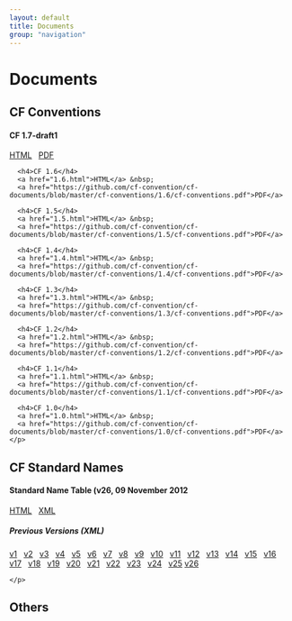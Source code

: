 ```yaml
---
layout: default
title: Documents
group: "navigation"
---
```


<h1>Documents</h1>

<div class="row">
  <div class="col-md-4">
    <h2>CF Conventions</h2>
    <p>
      <h4>CF 1.7-draft1</h4>
      <a href="1.7.html">HTML</a> &nbsp;
      <a href="https://github.com/cf-convention/cf-documents/blob/master/cf-conventions/1.7-draft1/cf-conventions.pdf">PDF</a>
      
      <h4>CF 1.6</h4>
      <a href="1.6.html">HTML</a> &nbsp;
      <a href="https://github.com/cf-convention/cf-documents/blob/master/cf-conventions/1.6/cf-conventions.pdf">PDF</a>
      
      <h4>CF 1.5</h4>
      <a href="1.5.html">HTML</a> &nbsp;
      <a href="https://github.com/cf-convention/cf-documents/blob/master/cf-conventions/1.5/cf-conventions.pdf">PDF</a>
      
      <h4>CF 1.4</h4>
      <a href="1.4.html">HTML</a> &nbsp;
      <a href="https://github.com/cf-convention/cf-documents/blob/master/cf-conventions/1.4/cf-conventions.pdf">PDF</a>
      
      <h4>CF 1.3</h4>
      <a href="1.3.html">HTML</a> &nbsp;
      <a href="https://github.com/cf-convention/cf-documents/blob/master/cf-conventions/1.3/cf-conventions.pdf">PDF</a>
      
      <h4>CF 1.2</h4>
      <a href="1.2.html">HTML</a> &nbsp;
      <a href="https://github.com/cf-convention/cf-documents/blob/master/cf-conventions/1.2/cf-conventions.pdf">PDF</a>
      
      <h4>CF 1.1</h4>
      <a href="1.1.html">HTML</a> &nbsp;
      <a href="https://github.com/cf-convention/cf-documents/blob/master/cf-conventions/1.1/cf-conventions.pdf">PDF</a>
      
      <h4>CF 1.0</h4>
      <a href="1.0.html">HTML</a> &nbsp;
      <a href="https://github.com/cf-convention/cf-documents/blob/master/cf-conventions/1.0/cf-conventions.pdf">PDF</a>
    </p>
  </div>
  <div class="col-md-4">
    <h2>CF Standard Names</h2>
    <p>
      <h4> Standard Name Table (v26, 09 November 2012</h4>
      <a href="standard-names-26-html.html">HTML</a> &nbsp;
      <a href="http://github.com/cf-convention/cf-documents/blob/master/cf-standard-names/cf-standard-name-table-26.xml">XML</a>
      <h5>Previous Versions (XML)</h5>
      <a href="https://github.com/cf-convention/cf-documents/blob/master/cf-standard-names/cf-standard-name-table.xml">v1</a> &nbsp;
      <a href="https://github.com/cf-convention/cf-documents/blob/master/cf-standard-names/cf-standard-name-table-2.xml">v2</a> &nbsp;
      <a href="https://github.com/cf-convention/cf-documents/blob/master/cf-standard-names/cf-standard-name-table-3.xml">v3</a> &nbsp;
      <a href="https://github.com/cf-convention/cf-documents/blob/master/cf-standard-names/cf-standard-name-table-4.xml">v4</a> &nbsp;
      <a href="https://github.com/cf-convention/cf-documents/blob/master/cf-standard-names/cf-standard-name-table-5.xml">v5</a> &nbsp;
      <a href="https://github.com/cf-convention/cf-documents/blob/master/cf-standard-names/cf-standard-name-table-6.xml">v6</a> &nbsp;
      <a href="https://github.com/cf-convention/cf-documents/blob/master/cf-standard-names/cf-standard-name-table-7.xml">v7</a> &nbsp;
      <a href="https://github.com/cf-convention/cf-documents/blob/master/cf-standard-names/cf-standard-name-table-8.xml">v8</a> &nbsp;
      <a href="https://github.com/cf-convention/cf-documents/blob/master/cf-standard-names/cf-standard-name-table-9.xml">v9</a> &nbsp;
      <a href="https://github.com/cf-convention/cf-documents/blob/master/cf-standard-names/cf-standard-name-table-10.xml">v10</a> &nbsp;
      <a href="https://github.com/cf-convention/cf-documents/blob/master/cf-standard-names/cf-standard-name-table-11.xml">v11</a> &nbsp;
      <a href="https://github.com/cf-convention/cf-documents/blob/master/cf-standard-names/cf-standard-name-table-12.xml">v12</a> &nbsp;
      <a href="https://github.com/cf-convention/cf-documents/blob/master/cf-standard-names/cf-standard-name-table-13.xml">v13</a> &nbsp;
      <a href="https://github.com/cf-convention/cf-documents/blob/master/cf-standard-names/cf-standard-name-table-14.xml">v14</a> &nbsp;
      <a href="https://github.com/cf-convention/cf-documents/blob/master/cf-standard-names/cf-standard-name-table-15.xml">v15</a> &nbsp;
      <a href="https://github.com/cf-convention/cf-documents/blob/master/cf-standard-names/cf-standard-name-table-16.xml">v16</a> &nbsp;
      <a href="https://github.com/cf-convention/cf-documents/blob/master/cf-standard-names/cf-standard-name-table-17.xml">v17</a> &nbsp;
      <a href="https://github.com/cf-convention/cf-documents/blob/master/cf-standard-names/cf-standard-name-table-18.xml">v18</a> &nbsp;
      <a href="https://github.com/cf-convention/cf-documents/blob/master/cf-standard-names/cf-standard-name-table-19.xml">v19</a> &nbsp;
      <a href="https://github.com/cf-convention/cf-documents/blob/master/cf-standard-names/cf-standard-name-table-20.xml">v20</a> &nbsp;
      <a href="https://github.com/cf-convention/cf-documents/blob/master/cf-standard-names/cf-standard-name-table-21.xml">v21</a> &nbsp;
      <a href="https://github.com/cf-convention/cf-documents/blob/master/cf-standard-names/cf-standard-name-table-22.xml">v22</a> &nbsp;
      <a href="https://github.com/cf-convention/cf-documents/blob/master/cf-standard-names/cf-standard-name-table-23.xml">v23</a> &nbsp;
      <a href="https://github.com/cf-convention/cf-documents/blob/master/cf-standard-names/cf-standard-name-table-24.xml">v24</a> &nbsp;
      <a href="https://github.com/cf-convention/cf-documents/blob/master/cf-standard-names/cf-standard-name-table-25.xml">v25</a> 
      <a href="documents/cf-standard-names/cf-standard-name-table-26.html">v26</a> 
  
    </p>  
</div>
  <div class="col-md-4">
    <h2>Others</h2>
    <p></p>
  </div>
</div>


